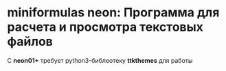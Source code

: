 # miniformulas neon: Программа для расчета и просмотра текстовых файлов

С **neon01+** требует python3-библеотеку **ttkthemes** для работы
